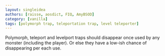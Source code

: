 ```yaml
---
layout: singleidea
authors: [raisse, aosdict, FIQ, AmyBSOD]
category: [vanilla]
tags: [polymorph trap, teleportation trap, level teleporter]
---
```

Polymorph, teleport and levelport traps should disappear once used by any monster (including the player). Or else they have a low-ish chance of disappearing per each use.
